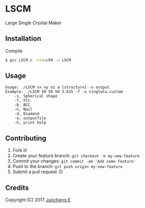 # LSCM
Large Single Crystal Maker

## Installation

Compile

```bash
$ gcc LSCM.c -std=c99 -o LSCM
```

## Usage

```
Usage: ./LSCM nx ny nz a [structure] -o output
Example: ./LSCM 50 50 50 3.615 -f -o singleCu.custom
    -s, Spherical shape 
    -f, FCC 
    -b, BCC 
    -n, Nacl 
	-d, Diamond
    -o, outputfile
    -h, print help
```

## Contributing

1. Fork it!
2. Create your feature branch: `git checkout -b my-new-feature`
3. Commit your changes: `git commit -am 'Add some feature'`
4. Push to the branch: `git push origin my-new-feature`
5. Submit a pull request :D

## Credits

Copyright (C) 2017 [Juncheng E](mailto:jce@pims.ac.cn)
